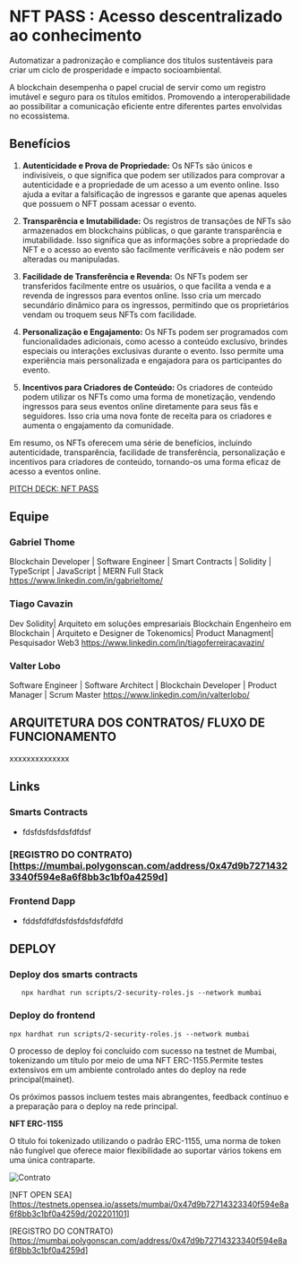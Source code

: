 # NFT PASS : Acesso descentralizado ao conhecimento  #

Automatizar a padronização e compliance dos títulos sustentáveis para criar um ciclo de prosperidade e impacto socioambiental.

A blockchain desempenha o papel crucial de servir como um registro imutável e seguro para os títulos emitidos. Promovendo a interoperabilidade ao possibilitar a comunicação eficiente entre diferentes partes envolvidas no ecossistema.

## **Benefícios**

1. **Autenticidade e Prova de Propriedade:** Os NFTs são únicos e indivisíveis, o que significa que podem ser utilizados para comprovar a autenticidade e a propriedade de um acesso a um evento online. Isso ajuda a evitar a falsificação de ingressos e garante que apenas aqueles que possuem o NFT possam acessar o evento.

2. **Transparência e Imutabilidade:** Os registros de transações de NFTs são armazenados em blockchains públicas, o que garante transparência e imutabilidade. Isso significa que as informações sobre a propriedade do NFT e o acesso ao evento são facilmente verificáveis e não podem ser alteradas ou manipuladas.

3. **Facilidade de Transferência e Revenda:** Os NFTs podem ser transferidos facilmente entre os usuários, o que facilita a venda e a revenda de ingressos para eventos online. Isso cria um mercado secundário dinâmico para os ingressos, permitindo que os proprietários vendam ou troquem seus NFTs com facilidade.

4. **Personalização e Engajamento:** Os NFTs podem ser programados com funcionalidades adicionais, como acesso a conteúdo exclusivo, brindes especiais ou interações exclusivas durante o evento. Isso permite uma experiência mais personalizada e engajadora para os participantes do evento.

5. **Incentivos para Criadores de Conteúdo:** Os criadores de conteúdo podem utilizar os NFTs como uma forma de monetização, vendendo ingressos para seus eventos online diretamente para seus fãs e seguidores. Isso cria uma nova fonte de receita para os criadores e aumenta o engajamento da comunidade.

Em resumo, os NFTs oferecem uma série de benefícios, incluindo autenticidade, transparência, facilidade de transferência, personalização e incentivos para criadores de conteúdo, tornando-os uma forma eficaz de acesso a eventos online.

[PITCH DECK: NFT PASS ](/docs/Hackathon%20TN%20Pitch%20Deck.pdf)

## Equipe


### Gabriel Thome
Blockchain Developer | Software Engineer | Smart Contracts | Solidity | TypeScript | JavaScript | MERN Full Stack
https://www.linkedin.com/in/gabrieltome/

### Tiago Cavazin
Dev Solidity| Arquiteto em  soluções empresariais Blockchain  Engenheiro em Blockchain | Arquiteto e Designer de Tokenomics|   Product Managment| Pesquisador Web3
https://www.linkedin.com/in/tiagoferreiracavazin/

###  Valter Lobo
Software Engineer | Software Architect | Blockchain Developer | Product Manager | Scrum Master
https://www.linkedin.com/in/valterlobo/



## ARQUITETURA DOS CONTRATOS/ FLUXO DE FUNCIONAMENTO 

xxxxxxxxxxxxxx


## Links


### Smarts Contracts 

- fdsfdsfdsfdsfdfdsf

### [REGISTRO DO CONTRATO) [https://mumbai.polygonscan.com/address/0x47d9b72714323340f594e8a6f8bb3c1bf0a4259d]





### Frontend Dapp 

- fddsfdfdfdsfdsfdsfdsfdfdfd


##  DEPLOY


### Deploy dos smarts contracts 

       npx hardhat run scripts/2-security-roles.js --network mumbai

### Deploy do frontend

    npx hardhat run scripts/2-security-roles.js --network mumbai



O processo de deploy foi concluído com sucesso na testnet de Mumbai, tokenizando um título por meio de uma NFT ERC-1155.Permite testes extensivos em um ambiente controlado antes do deploy na rede principal(mainet).

Os próximos passos incluem testes mais abrangentes, feedback contínuo e a preparação para o deploy na rede principal.

**NFT ERC-1155**

O título foi tokenizado utilizando o padrão ERC-1155, uma norma de token não fungível que oferece maior flexibilidade ao suportar vários tokens em uma única contraparte. 


![Contrato](/docs/image-titulo.svg)

[NFT OPEN SEA][https://testnets.opensea.io/assets/mumbai/0x47d9b72714323340f594e8a6f8bb3c1bf0a4259d/202201101]


[REGISTRO DO CONTRATO)
[https://mumbai.polygonscan.com/address/0x47d9b72714323340f594e8a6f8bb3c1bf0a4259d]

